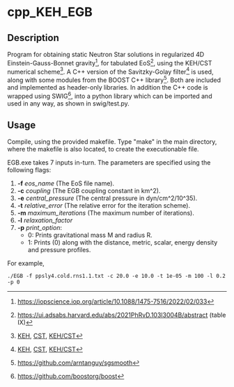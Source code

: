 # cpp_KEH_EGB

## Description

Program for obtaining static Neutron Star solutions in regularized 4D Einstein-Gauss-Bonnet gravity[^1], for tabulated EoS[^2], using the KEH/CST numerical scheme[^3].
A C++ version of the Savitzky-Golay filter[^3] is used, along with some modules from the BOOST C++ library[^4]. Both are included and implemented as header-only libraries. In addition the C++ code is wrapped using SWIG[^5], into a python library which can be imported and used in any way, as shown in swig/test.py. 

## Usage

Compile, using the provided makefile. Type "make" in the main directory, where the makefile is also located, to create the executionable file.
   
EGB.exe takes 7 inputs in-turn. The parameters are specified using the following flags:

1. **-f** *eos_name* (The EoS file name).
2. **-c** *coupling* (The EGB coupling constant in km^2).
4. **-e** *central_pressure* (The central pressure in dyn/cm^2/10^35).
5. **-t** *relative_error* (The relative error for the iteration scheme).
6. **-m** *maximum_iterations* (The maximum number of iterations).
7. **-l** *relaxation_factor*
8. **-p** *print_option*:
    -  0: Prints gravitational mass M and radius R.
    -  1: Prints (0) along with the distance, metric, scalar, energy density and pressure profiles.


For example,

```
./EGB -f ppsly4.cold.rns1.1.txt -c 20.0 -e 10.0 -t 1e-05 -m 100 -l 0.2 -p 0
```
[^1]:https://iopscience.iop.org/article/10.1088/1475-7516/2022/02/033
[^2]:https://ui.adsabs.harvard.edu/abs/2021PhRvD.103l3004B/abstract (table IX)
[^3]:[KEH](https://academic.oup.com/mnras/article/237/2/355/976460), [CST](https://ui.adsabs.harvard.edu/abs/1992ApJ...398..203C/abstract), [KEH/CST](https://ui.adsabs.harvard.edu/abs/2003LRR.....6....3S/abstract)
[^4]:https://github.com/arntanguy/sgsmooth
[^5]:https://github.com/boostorg/boost
[^6]:https://github.com/swig/swig
